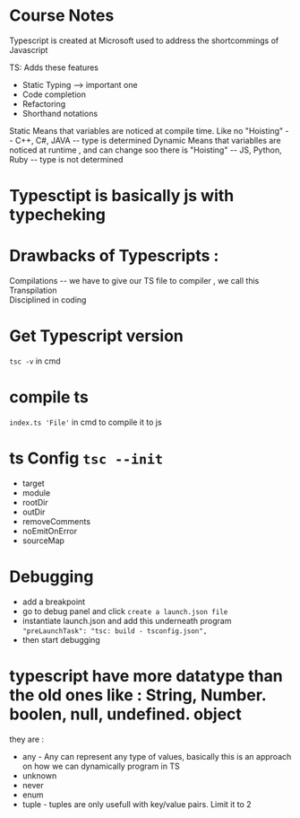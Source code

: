 # Course Notes

Typescript is created at Microsoft used to address the shortcommings of Javascript 

TS: Adds these features 
- Static Typing --> important one
- Code completion 
- Refactoring 
- Shorthand notations



Static Means that variables are noticed at compile time. Like no "Hoisting"  -- C++, C#, JAVA -- type is determined
Dynamic Means that variablles are noticed at runtime , and can change soo there is "Hoisting"  -- JS, Python, Ruby -- type is not determined 

# Typesctipt is basically js with typecheking


# Drawbacks of Typescripts :  
Compilations -- we have to give our TS file to compiler , we call this Transpilation  
Disciplined in coding 


# Get Typescript version 
`tsc -v` in cmd 
# compile ts 
`index.ts 'File'` in cmd to compile it to js


# ts Config  `tsc --init`

- target 
- module 
- rootDir 
- outDir 
- removeComments 
- noEmitOnError
- sourceMap


# Debugging 
- add a breakpoint 
- go to debug panel and click `create a launch.json file`
- instantiate launch.json and add this underneath program `"preLaunchTask": "tsc: build - tsconfig.json",` 
- then start debugging 


# typescript have more datatype than the old ones like : String, Number. boolen, null, undefined. object 
they are : 
- any  - Any can represent any type of values, basically this is an approach on how we can dynamically program in TS
- unknown 
- never
- enum 
- tuple - tuples are only usefull with key/value pairs. Limit it to 2 